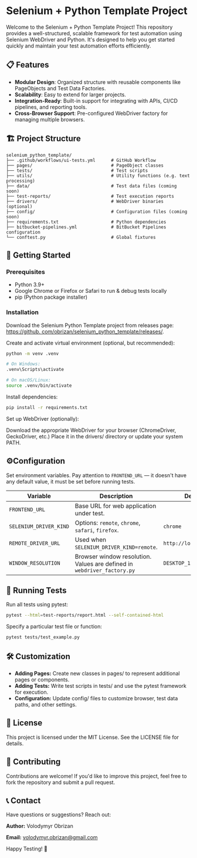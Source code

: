 # Selenium + Python Template Project

Welcome to the Selenium + Python Template Project! This repository provides a well-structured, scalable framework for test automation using Selenium WebDriver and Python. It's designed to help you get started quickly and maintain your test automation efforts efficiently.

## 📋 Features

- **Modular Design**: Organized structure with reusable components like PageObjects and Test Data Factories.
- **Scalability**: Easy to extend for larger projects.
- **Integration-Ready**: Built-in support for integrating with APIs, CI/CD pipelines, and reporting tools.
- **Cross-Browser Support**: Pre-configured WebDriver factory for managing multiple browsers.

## 🏗️ Project Structure

```plaintext
selenium_python_template/
├── .github/workflows/ui-tests.yml      # GitHub Workflow
├── pages/                              # PageObject classes
├── tests/                              # Test scripts
├── utils/                              # Utility functions (e.g. text processing)
├── data/                               # Test data files (coming soon)
├── test-reports/                       # Test execution reports
├── drivers/                            # WebDriver binaries (optional)
├── config/                             # Configuration files (coming soon)
├── requirements.txt                    # Python dependencies
├── bitbucket-pipelines.yml             # BitBucket Pipelines configuration
└── conftest.py                         # Global fixtures
```

## 🚀 Getting Started

### Prerequisites

* Python 3.9+
* Google Chrome or Firefox or Safari to run & debug tests locally
* pip (Python package installer)

### Installation

Download the Selenium Python Template project from releases page: [https://github.
com/obrizan/selenium_python_template/releases/](https://github.com/obrizan/selenium_python_template/releases/).

Create and activate virtual environment (optional, but recommended):

```bash
python -m venv .venv

# On Windows:
.venv\Scripts\activate

# On macOS/Linux:
source .venv/bin/activate
```

Install dependencies:

```bash
pip install -r requirements.txt
```

Set up WebDriver (optionally):

Download the appropriate WebDriver for your browser (ChromeDriver, GeckoDriver, etc.)
Place it in the drivers/ directory or update your system PATH.

## ⚙️Configuration

Set environment variables. Pay attention to `FRONTEND_URL` — it doesn't have any default value, it must be set 
before running tests.

| Variable             | Description                                                             | Default                |
|----------------------|-------------------------------------------------------------------------|------------------------|
| `FRONTEND_URL` | Base URL for web application under test.                                |                        |
| `SELENIUM_DRIVER_KIND` | Options: `remote`, `chrome`, `safari`, `firefox`.                       | `chrome`               |
| `REMOTE_DRIVER_URL` | Used when `SELENIUM_DRIVER_KIND=remote`.                                | `http://localhost:3000` |
| `WINDOW_RESOLUTION` | Browser window resolution. Values are defined in `webdriver_factory.py` | `DESKTOP_1280X720`     |

## 🧪 Running Tests
Run all tests using pytest:

```bash
pytest --html=test-reports/report.html --self-contained-html
```

Specify a particular test file or function:

```bash
pytest tests/test_example.py
```

## 🛠️ Customization

* **Adding Pages:** Create new classes in pages/ to represent additional pages or components.
* **Adding Tests:** Write test scripts in tests/ and use the pytest framework for execution.
* **Configuration:** Update config/ files to customize browser, test data paths, and other settings.

## 📄 License
This project is licensed under the MIT License. See the LICENSE file for details.

## 🙌 Contributing
Contributions are welcome! If you'd like to improve this project, feel free to fork the repository and submit a pull request.

## 📞 Contact
Have questions or suggestions? Reach out:

**Author:** Volodymyr Obrizan

**Email:** volodymyr.obrizan@gmail.com

Happy Testing! 🚀

